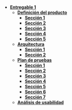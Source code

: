 - **[Entregable 1](https://github.com/ZephyrusP2/Botellas-de-Amor/wiki/Entregable-1)**
  - **[Definición del producto](https://github.com/ZephyrusP2/Botellas-de-Amor/wiki/Definici%C3%B3n-del-producto)**
    - **[Sección 1](https://github.com/ZephyrusP2/Botellas-de-Amor/wiki/Definici%C3%B3n-del-producto#secci%C3%B3n-1-generalidades-del-proyecto)**
    - **[Sección 2](https://github.com/ZephyrusP2/Botellas-de-Amor/wiki/Definici%C3%B3n-del-producto#secci%C3%B3n-2-determinaci%C3%B3n-de-necesidades)**
    - **[Sección 3](https://github.com/ZephyrusP2/Botellas-de-Amor/wiki/Definici%C3%B3n-del-producto#secci%C3%B3n-3-user-story-mapping-y-backlog-de-producto)**
    - **[Sección 4](https://github.com/ZephyrusP2/Botellas-de-Amor/wiki/Definici%C3%B3n-del-producto#secci%C3%B3n-4-sprint-backlog)**
    - **[Sección 5](https://github.com/ZephyrusP2/Botellas-de-Amor/wiki/Definici%C3%B3n-del-producto#secci%C3%B3n-5-prototipos-iniciales)**
  - **[Arquitectura](https://github.com/ZephyrusP2/Botellas-de-Amor/wiki/Arquitectura)**
    - **[Sección 1](https://github.com/ZephyrusP2/Botellas-de-Amor/wiki/Arquitectura#secci%C3%B3n-1-alcance)**
    - **[Sección 2](https://github.com/ZephyrusP2/Botellas-de-Amor/wiki/Arquitectura#secci%C3%B3n-2-descripci%C3%B3n-de-componentes)**
  - **[Plan de pruebas](https://github.com/ZephyrusP2/Botellas-de-Amor/wiki/Plan-de-pruebas)**
    - **[Sección 1](https://github.com/ZephyrusP2/Botellas-de-Amor/wiki/Plan-de-pruebas#secci%C3%B3n-1-introducci%C3%B3n)**
    - **[Sección 2](https://github.com/ZephyrusP2/Botellas-de-Amor/wiki/Plan-de-pruebas#secci%C3%B3n-2-requerimientos-de-las-pruebas)**
    - **[Sección 3](https://github.com/ZephyrusP2/Botellas-de-Amor/wiki/Plan-de-pruebas#secci%C3%B3n-3-estrategia-de-prueba)**
    - **[Sección 4](https://github.com/ZephyrusP2/Botellas-de-Amor/wiki/Plan-de-pruebas#secci%C3%B3n-4-recursos)**
    - **[Sección 5](https://github.com/ZephyrusP2/Botellas-de-Amor/wiki/Plan-de-pruebas#secci%C3%B3n-5-actividades-de-pruebas)**
    - **[Sección 6](https://github.com/ZephyrusP2/Botellas-de-Amor/wiki/Plan-de-pruebas#secci%C3%B3n-6-resultados-de-las-pruebas)**
    - **[Sección 7](https://github.com/ZephyrusP2/Botellas-de-Amor/wiki/Plan-de-pruebas#secci%C3%B3n-7-tareas-de-la-etapa-de-prueba)**
  - **[Análisis de usabilidad](https://github.com/ZephyrusP2/Botellas-de-Amor/wiki/An%C3%A1lisis-de-usabilidad)**
